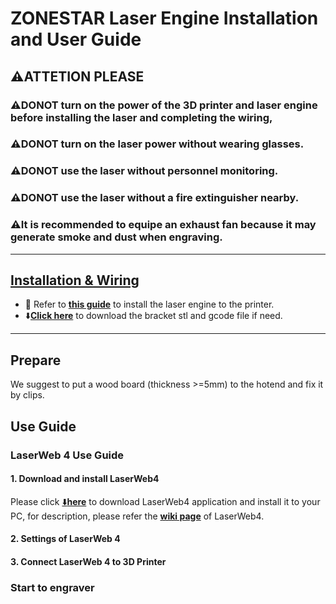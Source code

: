 # ZONESTAR Laser Engine Installation and User Guide
## :warning:ATTETION PLEASE
### :warning:DONOT turn on the power of the 3D printer and laser engine before installing the laser and completing the wiring, 
### :warning:DONOT turn on the laser power without wearing glasses.
### :warning:DONOT use the laser without personnel monitoring.
### :warning:DONOT use the laser without a fire extinguisher nearby.
### :warning:It is recommended to equipe an exhaust fan because it may generate smoke and dust when engraving.

-----
## [Installation & Wiring](./Installation/readme.md)
- :book: Refer to [**this guide**](./Installation/readme.md) to install the laser engine to the printer.
- :arrow_down:[**Click here**](./Installation/lkbr_V2.zip) to download the bracket stl and gcode file if need.

-----
## Prepare
We suggest to put a wood board (thickness >=5mm) to the hotend and fix it by clips.

## Use Guide
### LaserWeb 4 Use Guide
#### 1. Download and install LaserWeb4
Please click [:arrow_down:**here**](https://github.com/ZONESTAR3D/LaserWeb4-Binaries) to download LaserWeb4 application and install it to your PC, for description, 
please refer the [**wiki page**](https://github.com/LaserWeb/LaserWeb4/wiki) of LaserWeb4. 
#### 2. Settings of LaserWeb 4
#### 3. Connect LaserWeb 4 to 3D Printer
### Start to engraver
